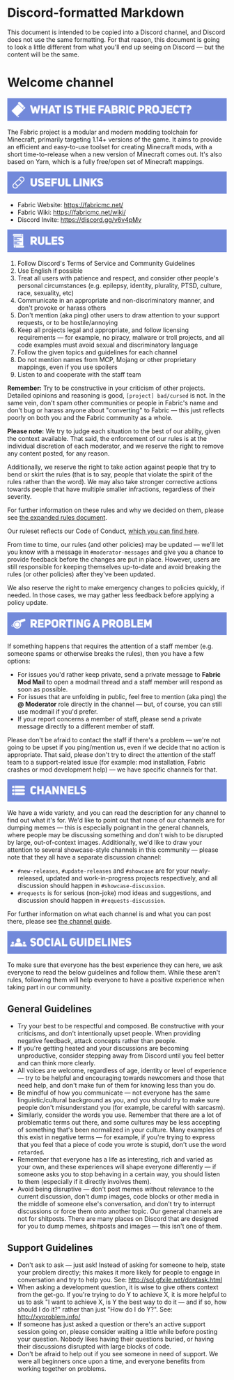# Discord-formatted Markdown

This document is intended to be copied into a Discord channel, and Discord does not use the same formatting. For that reason, this document is going to look a little different from what you'll end up seeing on Discord — but the content will be the same.

# Welcome channel

![What is the Fabric project?](/images/header-1-fabric-project.png)

The Fabric project is a modular and modern modding toolchain for Minecraft, primarily targeting 1.14+ versions of the game. It aims to provide an efficient and easy-to-use toolset for creating Minecraft mods, with a short time-to-release when a new version of Minecraft comes out. It's also based on Yarn, which is a fully free/open set of Minecraft mappings.

![Useful Links](/images/header-2-useful-links.png)

* Fabric Website: https://fabricmc.net/
* Fabric Wiki: https://fabricmc.net/wiki/
* Discord Invite: https://discord.gg/v6v4pMv

![Rules](/images/header-3-rules.png)

1. Follow Discord's Terms of Service and Community Guidelines
1. Use English if possible
1. Treat all users with patience and respect, and consider other people's personal circumstances (e.g. epilepsy, identity, plurality, PTSD, culture, race, sexuality, etc)
1. Communicate in an appropriate and non-discriminatory manner, and don't provoke or harass others
1. Don't mention (aka ping) other users to draw attention to your support requests, or to be hostile/annoying
1. Keep all projects legal and appropriate, and follow licensing requirements — for example, no piracy, malware or troll projects, and all code examples must avoid sexual and discriminatory language
1. Follow the given topics and guidelines for each channel
1. Do not mention names from MCP, Mojang or other proprietary mappings, even if you use spoilers
1. Listen to and cooperate with the staff team

**Remember:** Try to be constructive in your criticism of other projects. Detailed opinions and reasoning is good, `[project] bad/cursed` is not. In the same vein, don't spam other communities or people in Fabric's name and don't bug or harass anyone about "converting" to Fabric — this just reflects poorly on both you and the Fabric community as a whole.

**Please note:** We try to judge each situation to the best of our ability, given the context available. That said, the enforcement of our rules is at the individual discretion of each moderator, and we reserve the right to remove any content posted, for any reason.

Additionally, we reserve the right to take action against people that try to bend or skirt the rules (that is to say, people that violate the spirit of the rules rather than the word). We may also take stronger corrective actions towards people that have multiple smaller infractions, regardless of their severity.

For further information on these rules and why we decided on them, please see [the expanded rules document](rules.md).

Our ruleset reflects our Code of Conduct, [which you can find here](/CODE_OF_CONDUCT.md).

From time to time, our rules (and other policies) may be updated — we'll let you know with a message in `#moderator-messages` and give you a chance to provide feedback before the changes are put in place. However, users are still responsible for keeping themselves up-to-date and avoid breaking the rules (or other policies) after they've been updated.

We also reserve the right to make emergency changes to policies quickly, if needed. In those cases, we may gather less feedback before applying a policy update.

![Reporting a Problem](/images/header-4-reporting-a-problem.png)

If something happens that requires the attention of a staff member (e.g. someone spams or otherwise breaks the rules), then you have a few options:
* For issues you'd rather keep private, send a private message to **Fabric Mod Mail** to open a modmail thread and a staff member will respond as soon as possible.
* For issues that are unfolding in public, feel free to mention (aka ping) the **@ Moderator** role directly in the channel — but, of course, you can still use modmail if you'd prefer.
* If your report concerns a member of staff, please send a private message directly to a different member of staff.

Please don't be afraid to contact the staff if there's a problem — we're not going to be upset if you ping/mention us, even if we decide that no action is appropriate. That said, please don't try to direct the attention of the staff team to a support-related issue (for example: mod installation, Fabric crashes or mod development help) — we have specific channels for that.

![Channels](/images/header-5-channels.png)

We have a wide variety, and you can read the description for any channel to find out what it's for. We'd like to point out that none of our channels are for dumping memes — this is especially poignant in the general channels, where people may be discussing something and don't wish to be disrupted by large, out-of-context images. Additionally, we'd like to draw your attention to several showcase-style channels in this community — please note that they all have a separate discussion channel:

* `#new-releases`, `#update-releases` and `#showcase` are for your newly-released, updated and work-in-progress projects respectively, and all discussion should happen in `#showcase-discussion`.
* `#requests` is for serious (non-joke) mod ideas and suggestions, and discussion should happen in `#requests-discussion`.

For further information on what each channel is and what you can post there, please see [the channel guide](channels.md).

![Social Guidelines](/images/header-6-social-guidelines.png)

To make sure that everyone has the best experience they can here, we ask everyone to read the below guidelines and follow them. While these aren't rules, following them will help everyone to have a positive experience when taking part in our community.

## General Guidelines

* Try your best to be respectful and composed. Be constructive with your criticisms, and don't intentionally upset people. When providing negative feedback, attack concepts rather than people.
* If you're getting heated and your discussions are becoming unproductive, consider stepping away from Discord until you feel better and can think more clearly.
* All voices are welcome, regardless of age, identity or level of experience — try to be helpful and encouraging towards newcomers and those that need help, and don't make fun of them for knowing less than you do. 
* Be mindful of how you communicate — not everyone has the same linguistic/cultural background as you, and you should try to make sure people don't misunderstand you (for example, be careful with sarcasm).
* Similarly, consider the words you use. Remember that there are a lot of problematic terms out there, and some cultures may be less accepting of something that's been normalized in your culture. Many examples of this exist in negative terms — for example, if you're trying to express that you feel that a piece of code you wrote is stupid, don't use the word `retarded`.
* Remember that everyone has a life as interesting, rich and varied as your own, and these experiences will shape everyone differently — if someone asks you to stop behaving in a certain way, you should listen to them (especially if it directly involves them).
* Avoid being disruptive — don't post memes without relevance to the current discussion, don't dump images, code blocks or other media in the middle of someone else's conversation, and don't try to interrupt discussions or force them onto another topic. Our general channels are not for shitposts. There are many places on Discord that are designed for you to dump memes, shitposts and images — this isn't one of them.

## Support Guidelines

* Don't ask to ask — just ask! Instead of asking for someone to help, state your problem directly; this makes it more likely for people to engage in conversation and try to help you. See: http://sol.gfxile.net/dontask.html
* When asking a development question, it is wise to give others context from the get-go. If you're trying to do Y to achieve X, it is more helpful to us to ask "I want to achieve X, is Y the best way to do it — and if so, how should I do it?" rather than just "How do I do Y?". See: http://xyproblem.info/
* If someone has just asked a question or there's an active support session going on, please consider waiting a little while before posting your question. Nobody likes having their questions buried, or having their discussions disrupted with large blocks of code.
* Don't be afraid to help out if you see someone in need of support. We were all beginners once upon a time, and everyone benefits from working together on problems.
